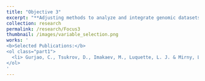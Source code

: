 ```yaml
---
title: "Objective 3"
excerpt: "**Adjusting methods to analyze and integrate genomic datasets.** Large scale genomic data presents specific challenges, notably multiple hypothesis testing and variable selection. Formulating adjusted statistical models can provide meaningful insights into cancer biology."
collection: research
permalink: /research/Focus3
thumbnail: /images/variable_selection.png
works: '
<b>Selected Publications:</b> 
<ol class="part1">
  <li> Gurjao, C., Tsukrov, D., Imakaev, M., Luquette, L. J. & Mirny, L. A. Limited evidence of tumour mutational burden as a biomarker of response to immunotherapy. eLife (2020). </li>
</ol>
'
---
```

